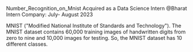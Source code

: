 Number_Recognition_on_Mnist
Acquired as a Data Science Intern @Bharat Intern Company: July- August 2023

MNIST ("Modified National Institute of Standards and Technology"). The MNIST dataset contains 60,000 training images of handwritten digits from zero to nine and 10,000 images for testing. So, the MNIST dataset has 10 different classes.
